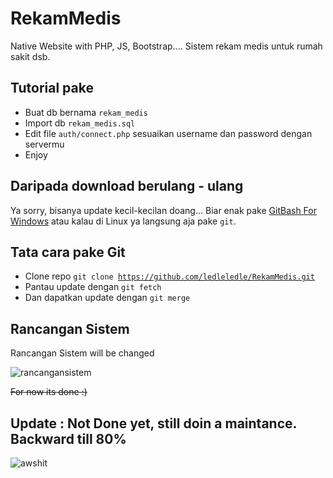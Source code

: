 # RekamMedis

Native Website with PHP, JS, Bootstrap....
Sistem rekam medis untuk rumah sakit dsb.

Tutorial pake
-

- Buat db bernama <code>rekam_medis</code>
- Import db <code>rekam_medis.sql</code>
- Edit file <code>auth/connect.php</code> sesuaikan username dan password dengan servermu
- Enjoy

Daripada download berulang - ulang
-

Ya sorry, bisanya update kecil-kecilan doang... Biar enak pake <a href="https://github.com/git-for-windows/git/releases/download/v2.26.1.windows.1/Git-2.26.1-64-bit.exe">GitBash For Windows</a> atau kalau di Linux ya langsung aja pake <code>git</code>.


Tata cara pake Git
-

- Clone repo <code>git clone https://github.com/ledleledle/RekamMedis.git</code>
- Pantau update dengan <code>git fetch</code>
- Dan dapatkan update dengan <code>git merge</code>

Rancangan Sistem
-
Rancangan Sistem will be changed

![rancangansistem](https://raw.githubusercontent.com/ledleledle/RekamMedis/master/blueprint/rancangan.png)

<s>For now its done :)</s>
## Update : Not Done yet, still doin a maintance. Backward till 80%
![awshit](https://raw.githubusercontent.com/ledleledle/RekamMedis/master/blueprint/fetchimage.webp)
